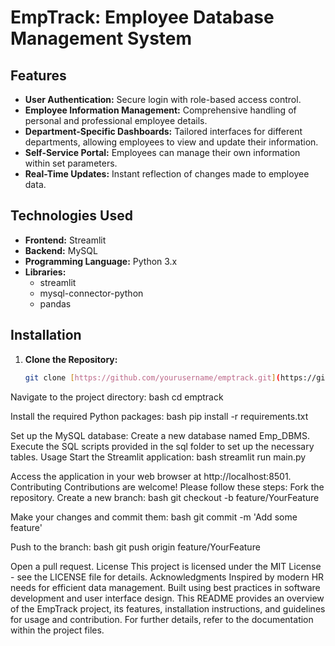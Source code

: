 # EmpTrack: Employee Database Management System

## **Features**

* **User Authentication:** Secure login with role-based access control.
* **Employee Information Management:** Comprehensive handling of personal and professional employee details.
* **Department-Specific Dashboards:** Tailored interfaces for different departments, allowing employees to view and update their information.
* **Self-Service Portal:** Employees can manage their own information within set parameters.
* **Real-Time Updates:** Instant reflection of changes made to employee data.

## **Technologies Used**

* **Frontend:** Streamlit
* **Backend:** MySQL
* **Programming Language:** Python 3.x
* **Libraries:**
  * streamlit
  * mysql-connector-python
  * pandas

## **Installation**

1. **Clone the Repository:**
   ```bash
   git clone [https://github.com/yourusername/emptrack.git](https://github.com/yourusername/emptrack.git)

Navigate to the project directory:
bash
cd emptrack

Install the required Python packages:
bash
pip install -r requirements.txt

Set up the MySQL database:
Create a new database named Emp_DBMS.
Execute the SQL scripts provided in the sql folder to set up the necessary tables.
Usage
Start the Streamlit application:
bash
streamlit run main.py

Access the application in your web browser at http://localhost:8501.
Contributing
Contributions are welcome! Please follow these steps:
Fork the repository.
Create a new branch:
bash
git checkout -b feature/YourFeature

Make your changes and commit them:
bash
git commit -m 'Add some feature'

Push to the branch:
bash
git push origin feature/YourFeature

Open a pull request.
License
This project is licensed under the MIT License - see the LICENSE file for details.
Acknowledgments
Inspired by modern HR needs for efficient data management.
Built using best practices in software development and user interface design.
This README provides an overview of the EmpTrack project, its features, installation instructions, and guidelines for usage and contribution. For further details, refer to the documentation within the project files.
